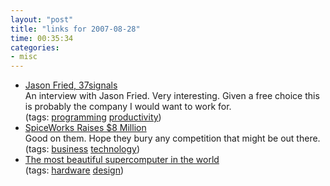 ```yaml
---
layout: "post"
title: "links for 2007-08-28"
time: 00:35:34
categories: 
- misc
---
```

<ul>
	<li>
		<div><a href="http://www.brightcove.com/title.jsp?title=1135484505&amp;channel=717773684">Jason Fried, 37signals</a></div>
		<div>An interview with Jason Fried. Very interesting. Given a free choice this is probably the company I would want to work for.</div>
		<div>(tags: <a href="http://del.icio.us/stuartdallas/programming">programming</a> <a href="http://del.icio.us/stuartdallas/productivity">productivity</a>)</div>
	</li>
	<li>
		<div><a href="http://www.techcrunch.com/2007/08/27/spiceworks-raises-8-million-google-adsense-even-supports-it-software/">SpiceWorks Raises $8 Million</a></div>
		<div>Good on them. Hope they bury any competition that might be out there.</div>
		<div>(tags: <a href="http://del.icio.us/stuartdallas/business">business</a> <a href="http://del.icio.us/stuartdallas/technology">technology</a>)</div>
	</li>
	<li>
		<div><a href="http://www.makezine.com/blog/archive/2007/08/the_most_beautiful_superc.html?CMP=OTC-0D6B48984890">The most beautiful supercomputer in the world</a></div>
		<div>(tags: <a href="http://del.icio.us/stuartdallas/hardware">hardware</a> <a href="http://del.icio.us/stuartdallas/design">design</a>)</div>
	</li>
</ul>
